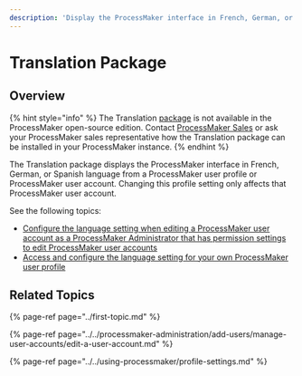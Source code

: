 ```yaml
---
description: 'Display the ProcessMaker interface in French, German, or Spanish language.'
---
```


# Translation Package

## Overview

{% hint style="info" %}
The Translation [package](../first-topic.md) is not available in the ProcessMaker open-source edition. Contact [ProcessMaker Sales](mailto:sales@processmaker.com) or ask your ProcessMaker sales representative how the Translation package can be installed in your ProcessMaker instance.
{% endhint %}

The Translation package displays the ProcessMaker interface in French, German, or Spanish language from a ProcessMaker user profile or ProcessMaker user account. Changing this profile setting only affects that ProcessMaker user account.

See the following topics:

* [Configure the language setting when editing a ProcessMaker user account as a ProcessMaker Administrator that has permission settings to edit ProcessMaker user accounts](../../processmaker-administration/add-users/manage-user-accounts/edit-a-user-account.md#edit-a-processmaker-user-account)
* [Access and configure the language setting for your own ProcessMaker user profile](../../using-processmaker/profile-settings.md)

## Related Topics

{% page-ref page="../first-topic.md" %}

{% page-ref page="../../processmaker-administration/add-users/manage-user-accounts/edit-a-user-account.md" %}

{% page-ref page="../../using-processmaker/profile-settings.md" %}

